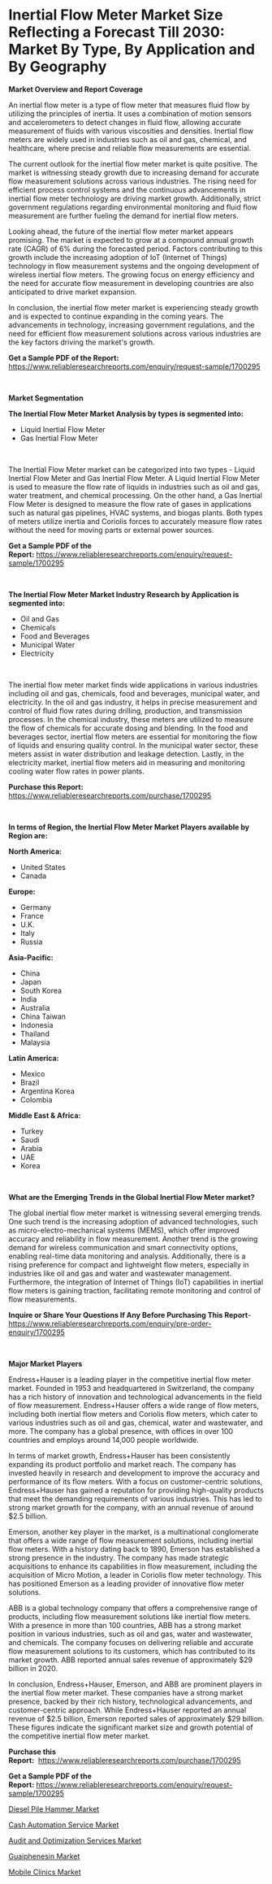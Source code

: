 <p><h1>Inertial Flow Meter Market Size Reflecting a Forecast Till 2030: Market By Type, By Application and By Geography</h1></p><p><strong>Market Overview and Report Coverage</strong></p>
<p><p>An inertial flow meter is a type of flow meter that measures fluid flow by utilizing the principles of inertia. It uses a combination of motion sensors and accelerometers to detect changes in fluid flow, allowing accurate measurement of fluids with various viscosities and densities. Inertial flow meters are widely used in industries such as oil and gas, chemical, and healthcare, where precise and reliable flow measurements are essential.</p><p>The current outlook for the inertial flow meter market is quite positive. The market is witnessing steady growth due to increasing demand for accurate flow measurement solutions across various industries. The rising need for efficient process control systems and the continuous advancements in inertial flow meter technology are driving market growth. Additionally, strict government regulations regarding environmental monitoring and fluid flow measurement are further fueling the demand for inertial flow meters.</p><p>Looking ahead, the future of the inertial flow meter market appears promising. The market is expected to grow at a compound annual growth rate (CAGR) of 6% during the forecasted period. Factors contributing to this growth include the increasing adoption of IoT (Internet of Things) technology in flow measurement systems and the ongoing development of wireless inertial flow meters. The growing focus on energy efficiency and the need for accurate flow measurement in developing countries are also anticipated to drive market expansion.</p><p>In conclusion, the inertial flow meter market is experiencing steady growth and is expected to continue expanding in the coming years. The advancements in technology, increasing government regulations, and the need for efficient flow measurement solutions across various industries are the key factors driving the market's growth.</p></p>
<p><strong>Get a Sample PDF of the Report:</strong> <a href="https://www.reliableresearchreports.com/enquiry/request-sample/1700295">https://www.reliableresearchreports.com/enquiry/request-sample/1700295</a></p>
<p>&nbsp;</p>
<p><strong>Market Segmentation</strong></p>
<p><strong>The Inertial Flow Meter Market Analysis by types is segmented into:</strong></p>
<p><ul><li>Liquid Inertial Flow Meter</li><li>Gas Inertial Flow Meter</li></ul></p>
<p>&nbsp;</p>
<p><p>The Inertial Flow Meter market can be categorized into two types - Liquid Inertial Flow Meter and Gas Inertial Flow Meter. A Liquid Inertial Flow Meter is used to measure the flow rate of liquids in industries such as oil and gas, water treatment, and chemical processing. On the other hand, a Gas Inertial Flow Meter is designed to measure the flow rate of gases in applications such as natural gas pipelines, HVAC systems, and biogas plants. Both types of meters utilize inertia and Coriolis forces to accurately measure flow rates without the need for moving parts or external power sources.</p></p>
<p><strong>Get a Sample PDF of the Report:</strong>&nbsp;<a href="https://www.reliableresearchreports.com/enquiry/request-sample/1700295">https://www.reliableresearchreports.com/enquiry/request-sample/1700295</a></p>
<p>&nbsp;</p>
<p><strong>The Inertial Flow Meter Market Industry Research by Application is segmented into:</strong></p>
<p><ul><li>Oil and Gas</li><li>Chemicals</li><li>Food and Beverages</li><li>Municipal Water</li><li>Electricity</li></ul></p>
<p>&nbsp;</p>
<p><p>The inertial flow meter market finds wide applications in various industries including oil and gas, chemicals, food and beverages, municipal water, and electricity. In the oil and gas industry, it helps in precise measurement and control of fluid flow rates during drilling, production, and transmission processes. In the chemical industry, these meters are utilized to measure the flow of chemicals for accurate dosing and blending. In the food and beverages sector, inertial flow meters are essential for monitoring the flow of liquids and ensuring quality control. In the municipal water sector, these meters assist in water distribution and leakage detection. Lastly, in the electricity market, inertial flow meters aid in measuring and monitoring cooling water flow rates in power plants.</p></p>
<p><strong>Purchase this Report:</strong>&nbsp; <a href="https://www.reliableresearchreports.com/purchase/1700295">https://www.reliableresearchreports.com/purchase/1700295</a></p>
<p>&nbsp;</p>
<p><strong>In terms of Region, the Inertial Flow Meter Market Players available by Region are:</strong></p>
<p>
    <p> <strong> North America: </strong>
        <ul>
            <li>United States</li>
            <li>Canada</li>
        </ul>
        </p> 
    <p> <strong> Europe: </strong>
        <ul>
            <li>Germany</li>
            <li>France</li>
            <li>U.K.</li>
            <li>Italy</li>
            <li>Russia</li>
        </ul>
        </p> 
    <p> <strong> Asia-Pacific: </strong>
        <ul>
            <li>China</li>
            <li>Japan</li>
            <li>South Korea</li>
            <li>India</li>
            <li>Australia</li>
            <li>China Taiwan</li>
            <li>Indonesia</li>
            <li>Thailand</li>
            <li>Malaysia</li>
        </ul>
        </p> 
    <p> <strong> Latin America: </strong>
        <ul>
            <li>Mexico</li>
            <li>Brazil</li>
            <li>Argentina Korea</li>
            <li>Colombia</li>
        </ul>
        </p> 
    <p> <strong> Middle East & Africa: </strong>
        <ul>
            <li>Turkey</li>
            <li>Saudi</li>
            <li>Arabia</li>
            <li>UAE</li>
            <li>Korea</li>
        </ul>
    </p>
    </p>
<p>&nbsp;</p>
<p><strong>What are the Emerging Trends in the Global Inertial Flow Meter market?</strong></p>
<p><p>The global inertial flow meter market is witnessing several emerging trends. One such trend is the increasing adoption of advanced technologies, such as micro-electro-mechanical systems (MEMS), which offer improved accuracy and reliability in flow measurement. Another trend is the growing demand for wireless communication and smart connectivity options, enabling real-time data monitoring and analysis. Additionally, there is a rising preference for compact and lightweight flow meters, especially in industries like oil and gas and water and wastewater management. Furthermore, the integration of Internet of Things (IoT) capabilities in inertial flow meters is gaining traction, facilitating remote monitoring and control of flow measurements.</p></p>
<p><strong>Inquire or Share Your Questions If Any Before Purchasing This Report</strong>- <a href="https://www.reliableresearchreports.com/enquiry/pre-order-enquiry/1700295">https://www.reliableresearchreports.com/enquiry/pre-order-enquiry/1700295</a></p>
<p>&nbsp;</p>
<p><strong>Major Market Players</strong></p>
<p><p>Endress+Hauser is a leading player in the competitive inertial flow meter market. Founded in 1953 and headquartered in Switzerland, the company has a rich history of innovation and technological advancements in the field of flow measurement. Endress+Hauser offers a wide range of flow meters, including both inertial flow meters and Coriolis flow meters, which cater to various industries such as oil and gas, chemical, water and wastewater, and more. The company has a global presence, with offices in over 100 countries and employs around 14,000 people worldwide.</p><p>In terms of market growth, Endress+Hauser has been consistently expanding its product portfolio and market reach. The company has invested heavily in research and development to improve the accuracy and performance of its flow meters. With a focus on customer-centric solutions, Endress+Hauser has gained a reputation for providing high-quality products that meet the demanding requirements of various industries. This has led to strong market growth for the company, with an annual revenue of around $2.5 billion.</p><p>Emerson, another key player in the market, is a multinational conglomerate that offers a wide range of flow measurement solutions, including inertial flow meters. With a history dating back to 1890, Emerson has established a strong presence in the industry. The company has made strategic acquisitions to enhance its capabilities in flow measurement, including the acquisition of Micro Motion, a leader in Coriolis flow meter technology. This has positioned Emerson as a leading provider of innovative flow meter solutions.</p><p>ABB is a global technology company that offers a comprehensive range of products, including flow measurement solutions like inertial flow meters. With a presence in more than 100 countries, ABB has a strong market position in various industries, such as oil and gas, water and wastewater, and chemicals. The company focuses on delivering reliable and accurate flow measurement solutions to its customers, which has contributed to its market growth. ABB reported annual sales revenue of approximately $29 billion in 2020.</p><p>In conclusion, Endress+Hauser, Emerson, and ABB are prominent players in the inertial flow meter market. These companies have a strong market presence, backed by their rich history, technological advancements, and customer-centric approach. While Endress+Hauser reported an annual revenue of $2.5 billion, Emerson reported sales of approximately $29 billion. These figures indicate the significant market size and growth potential of the competitive inertial flow meter market.</p></p>
<p><strong>Purchase this Report:</strong>&nbsp;&nbsp;<a href="https://www.reliableresearchreports.com/purchase/1700295">https://www.reliableresearchreports.com/purchase/1700295</a></p>
<p></p>
<p><strong>Get a Sample PDF of the Report:</strong>&nbsp;<a href="https://www.reliableresearchreports.com/enquiry/request-sample/1700295">https://www.reliableresearchreports.com/enquiry/request-sample/1700295</a></p>
<p><p><a href="https://medium.com/@aliciahaley1989/diesel-pile-hammer-market-size-market-outlook-and-market-forecast-2023-to-2030-9686837fe5c5">Diesel Pile Hammer Market</a></p><p><a href="https://www.linkedin.com/pulse/cash-automation-service-market-research-depde/">Cash Automation Service Market</a></p><p><a href="https://www.linkedin.com/pulse/audit-optimization-services-market-challenges-opportunities/">Audit and Optimization Services Market</a></p><p><a href="https://github.com/rahu1506/Market-Research-Report-List-1/blob/main/guaiphenesin-market.md">Guaiphenesin Market</a></p><p><a href="https://github.com/rahu1505/Market-Research-Report-List-1/blob/main/mobile-clinics-market.md">Mobile Clinics Market</a></p></p>